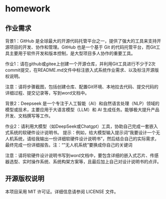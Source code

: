 # homework

## 作业需求

 背景1：GitHub 是全球最大的开源代码托管平台之一，提供了强大的工具来支持开源项目的开发、协作和管理。GitHub 也是一个基于 Git 的代码托管平台，而Git工具主要用于软件开发和版本控制，是大型项目多人协作的重要工具。

作业1：请在github或gitee上创建一个开源仓库，并利用Git工具进行不少于2次commit提交，在README.md文件中标注嵌入式系统作业需求、以及标注开源版权说明。

注意：请将步骤截图，包括创建仓库、配置Git环境、本地拉去代码、提交代码的详细过程、提交记录等，写到word文档中。

背景2：Deepseek 是一个专注于人工智能（AI）和自然语言处理（NLP）领域的模型或技术，主要应用于大语言模型（LLM）和 AI 生成任务。能够极大提升产品开发、文档撰写等工作。

作业2：请利用大模型（如DeepSeek或Chatgpt）工具，协助自己完成一套嵌入式系统的软硬件设计说明书。
提示：例如，给大模型输入提示词“我要设计一个无人机系统，请给我输出一份详细软硬件设计说明书”，然后结合自己的实际需求，最终完成一份详细报告。注：“”无人机系统”要换成你自己的关键词

注意：请将软硬件设计说明书写到word文档中，要包含详细的嵌入式芯片、传感器选型、实时操作系统、系统构架方案等，且最后加上自己对设计说明书的点评。

## 开源版权说明

本项目采用 MIT 许可证。详细信息请参阅 LICENSE 文件。

